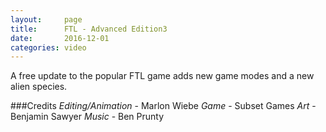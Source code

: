 ```yaml
---
layout:     page
title:      FTL - Advanced Edition3
date:       2016-12-01
categories: video
---
```


A free update to the popular FTL game adds new game modes and a new alien species.

###Credits
_Editing/Animation_ - Marlon Wiebe
_Game_ - Subset Games
_Art_ - Benjamin Sawyer
_Music_ - Ben Prunty
